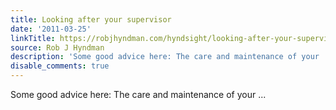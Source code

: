 ```yaml
---
title: Looking after your supervisor
date: '2011-03-25'
linkTitle: https://robjhyndman.com/hyndsight/looking-after-your-supervisor/
source: Rob J Hyndman
description: 'Some good advice here: The care and maintenance of your ...'
disable_comments: true
---
```

Some good advice here: The care and maintenance of your ...